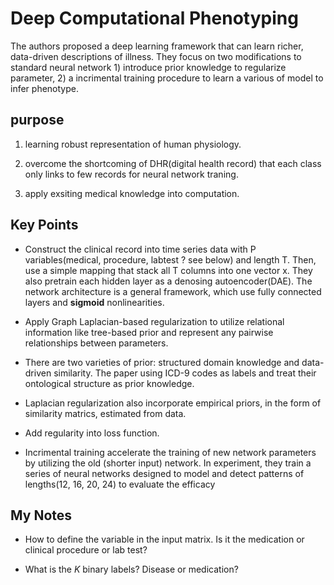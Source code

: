 # Deep Computational Phenotyping

The authors proposed a deep learning framework that can learn richer, data-driven descriptions of illness. They focus on two modifications to standard neural network 1) introduce prior knowledge to regularize parameter, 2) a incrimental training procedure to learn a various of model to infer phenotype.

## purpose

1. learning robust representation of human physiology.

2. overcome the shortcoming of DHR(digital health record) that each class only links to few records for neural network traning.

3. apply exsiting medical knowledge into computation.

## Key Points

- Construct the clinical record into time series data with P variables(medical, procedure, labtest ? see below) and length T. Then, use a simple mapping that stack all T columns into one vector x. They also pretrain each hidden layer as a denosing autoencoder(DAE). The network architecture is a general framework, which use fully connected layers and **sigmoid** nonlinearities.

- Apply Graph Laplacian-based regularization to utilize relational information like tree-based prior and represent any pairwise relationships between parameters.

- There are two varieties of prior: structured domain knowledge and data-driven similarity. The paper using ICD-9 codes as labels and treat their ontological structure as prior knowledge. 

- Laplacian regularization also incorporate empirical priors, in the form of similarity matrics, estimated from data.

- Add regularity into loss function.

- Incrimental training accelerate the training of new network parameters by utilizing the old (shorter input) network. In experiment, they train a series of neural networks designed to model and detect patterns of lengths(12, 16, 20, 24) to evaluate the efficacy 

## My Notes

- How to define the variable in the input matrix. Is it the medication or clinical procedure or lab test?

- What is the *K* binary labels? Disease or medication?



















